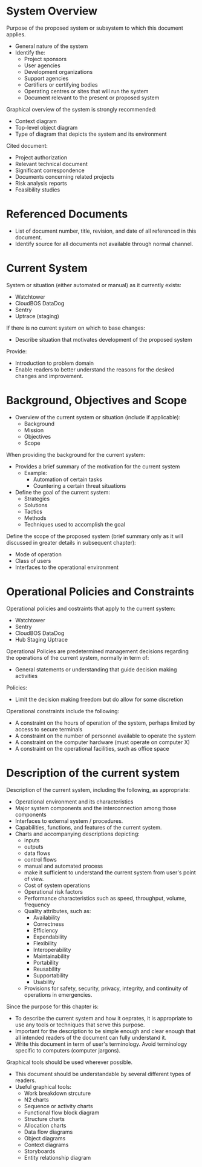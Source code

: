 # System Overview

Purpose of the proposed system or subsystem to which this document applies.
- General nature of the system
- Identify the:
    - Project sponsors
    - User agencies
    - Development organizations
    - Support agencies
    - Certifiers or certifying bodies
    - Operating centres or sites that will run the system
    - Document relevant to the present or proposed system

Graphical overview of the system is strongly recommended:
- Context diagram
- Top-level object diagram
- Type of diagram that depicts the system and its environment

Cited document:
- Project authorization
- Relevant technical document 
- Significant correspondence
- Documents concerning related projects
- Risk analysis reports
- Feasibility studies

# Referenced Documents

- List of document number, title, revision, and date of all referenced in this
  document.
- Identify source for all documents not available through normal channel. 

# Current System

System or situation (either automated or manual) as it currently exists:
- Watchtower
- CloudBOS DataDog
- Sentry
- Uptrace (staging)

If there is no current system on which to base changes:
- Describe situation that motivates development of the proposed system

Provide:
- Introduction to problem domain
- Enable readers to better understand the reasons for the desired changes and
  improvement.

# Background, Objectives and Scope

- Overview of the current system or situation (include if applicable):
    - Background
    - Mission
    - Objectives
    - Scope

When providing the background for the current system:
- Provides a brief summary of the motivation for the current system
    - Example:
        - Automation of certain tasks
        - Countering a certain threat situations
- Define the goal of the current system:
    - Strategies
    - Solutions
    - Tactics
    - Methods
    - Techniques used to accomplish the goal

Define the scope of the proposed system (brief summary only as it will discussed
in greater details in subsequent chapter):
- Mode of operation
- Class of users
- Interfaces to the operational environment 

# Operational Policies and Constraints

Operational policies and costraints that apply to the current system:
- Watchtower
- Sentry
- CloudBOS DataDog
- Hub Staging Uptrace

Operational Policies are predetermined management decisions regarding the
operations of the current system, normally in term of:
- General statements or understanding that guide decision making activities

Policies:
- Limit the decision making freedom but do allow for some discretion

Operational constraints include the following:
- A constraint on the hours of operation of the system, perhaps limited by
  access to secure terminals
- A constraint on the number of personnel available to operate the system
- A constraint on the computer hardware (must operate on computer X)
- A constraint on the operational facilities, such as office space

# Description of the current system

Description of the current system, including the following, as appropriate:
- Operational environment and its characteristics
- Major system components and the interconnection among those components
- Interfaces to external system / procedures.
- Capabilities, functions, and features of the current system.
- Charts and accompanying descriptions depicting:
    - inputs
    - outputs
    - data flows
    - control flows
    - manual and automated process
    - make it sufficient to understand the current system from user's point of
      view.
    - Cost of system operations
    - Operational risk factors
    - Performance characteristics such as speed, throughput, volume, frequency
    - Quality attributes, such as:
        - Availability
        - Correctness
        - Efficiency
        - Expendability
        - Flexibility
        - Interoperability
        - Maintainability
        - Portability
        - Reusability
        - Supportability
        - Usability
    - Provisions for safety, security, privacy, integrity, and continuity of
      operations in emergencies.

Since the purpose for this chapter is:
- To describe the current system and how it oeprates, it is appropriate to use
  any tools or techniques that serve this purpose.
- Important for the description to be simple enough and clear enough that all
  intended readers of the document can fully understand it.
- Write this document in term of user's terminology. Avoid terminology specific
  to computers (computer jargons).

Graphical tools should be used wherever possible.
- This document should be understandable by several different types of readers.
- Useful graphical tools:
    - Work breakdown strcuture
    - N2 charts
    - Sequence or activity charts
    - Functional flow block diagram
    - Structure charts
    - Allocation charts
    - Data flow diagrams
    - Object diagrams
    - Context diagrams
    - Storyboards
    - Entity relationship diagram
